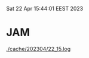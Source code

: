 Sat 22 Apr 15:44:01 EEST 2023
# JAM
<a href='./cache/202304/22_15.log'>./cache/202304/22_15.log</a>
